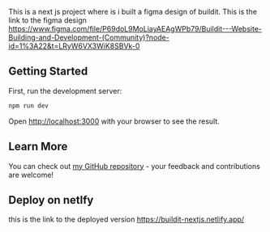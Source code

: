 This is a next js project where is i built a figma design of buildit.
This is the link to the figma design https://www.figma.com/file/P69doL9MoLiayAEAgWPb79/Buildit---Website-Building-and-Development-(Community)?node-id=1%3A22&t=LRyW6VX3WiK8SBVk-0

## Getting Started

First, run the development server:

```bash
npm run dev
```

Open [http://localhost:3000](http://localhost:3000) with your browser to see the result.


## Learn More

You can check out [my  GitHub repository](https://github.com/Stevenkwizera06/Buildit-nextjs) - your feedback and contributions are welcome!

## Deploy on netlfy

this is the link to the deployed version https://buildit-nextjs.netlify.app/
